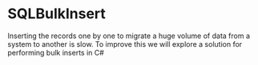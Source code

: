 # SQLBulkInsert

Inserting the records one by one to migrate a huge volume of data from a system to another is slow. 
To improve this we will explore a solution for performing bulk inserts in C#

